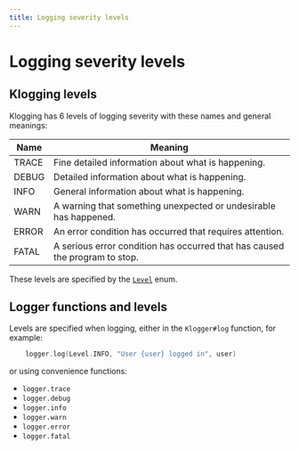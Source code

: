 ```yaml
---
title: Logging severity levels
---
```


# Logging severity levels

## Klogging levels

Klogging has 6 levels of logging severity with these names and general meanings:

Name    | Meaning
--------|--------
TRACE   | Fine detailed information about what is happening.
DEBUG   | Detailed information about what is happening.
INFO    | General information about what is happening.
WARN    | A warning that something unexpected or undesirable has happened.
ERROR   | An error condition has occurred that requires attention.
FATAL   | A serious error condition has occurred that has caused the program to stop.

These levels are specified by the
[`Level`](https://github.com/klogging/klogging/blob/main/src/commonMain/kotlin/io/klogging/events/Level.kt)
enum.

## Logger functions and levels

Levels are specified when logging, either in the `Klogger#log` function, for example:

```kotlin
    logger.log(Level.INFO, "User {user} logged in", user)
```

or using convenience functions:

* `logger.trace`
* `logger.debug`
* `logger.info`
* `logger.warn`
* `logger.error`
* `logger.fatal`

